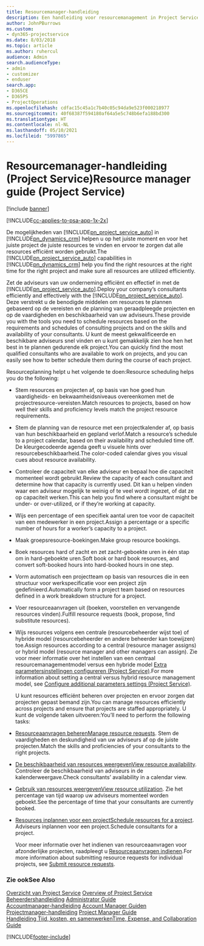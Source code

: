 ```yaml
---
title: Resourcemanager-handleiding
description: Een handleiding voor resourcemanagement in Project Service
author: JohnPBurrows
ms.custom:
- dyn365-projectservice
ms.date: 8/03/2018
ms.topic: article
ms.author: ruhercul
audience: Admin
search.audienceType:
- admin
- customizer
- enduser
search.app:
- D365CE
- D365PS
- ProjectOperations
ms.openlocfilehash: cdfac15c45a1c7b40c05c94da9e523f000218977
ms.sourcegitcommit: 40f68387f594180af64a5e5c748b6efa188bd300
ms.translationtype: HT
ms.contentlocale: nl-NL
ms.lasthandoff: 05/10/2021
ms.locfileid: "5997865"
---
```

# <a name="resource-manager-guide-project-service"></a><span data-ttu-id="5f9c6-103">Resourcemanager-handleiding (Project Service)</span><span class="sxs-lookup"><span data-stu-id="5f9c6-103">Resource manager guide (Project Service)</span></span>

[!include [banner](../includes/psa-now-project-operations.md)]

[!INCLUDE[cc-applies-to-psa-app-1x-2x](../includes/cc-applies-to-psa-app-1x-2x.md)]

<span data-ttu-id="5f9c6-104">De mogelijkheden van [!INCLUDE[pn_project_service_auto](../includes/pn-project-service-auto.md)] in [!INCLUDE[pn_dynamics_crm](../includes/pn-dynamics-crm.md)] helpen u op het juiste moment en voor het juiste project de juiste resources te vinden en ervoor te zorgen dat alle resources efficiënt worden gebruikt.</span><span class="sxs-lookup"><span data-stu-id="5f9c6-104">The [!INCLUDE[pn_project_service_auto](../includes/pn-project-service-auto.md)] capabilities in [!INCLUDE[pn_dynamics_crm](../includes/pn-dynamics-crm.md)] help you find the right resources at the right time for the right project and make sure all resources are utilized efficiently.</span></span>  
  
 <span data-ttu-id="5f9c6-105">Zet de adviseurs van uw onderneming efficiënt en effectief in met de [!INCLUDE[pn_project_service_auto](../includes/pn-project-service-auto.md)].</span><span class="sxs-lookup"><span data-stu-id="5f9c6-105">Deploy your company’s consultants efficiently and effectively with the [!INCLUDE[pn_project_service_auto](../includes/pn-project-service-auto.md)].</span></span> <span data-ttu-id="5f9c6-106">Deze verstrekt u de benodigde middelen om resources te plannen gebaseerd op de vereisten en de planning van geraadpleegde projecten en op de vaardigheden en beschikbaarheid van uw adviseurs.</span><span class="sxs-lookup"><span data-stu-id="5f9c6-106">These provide you with the tools you need to schedule resources based on the requirements and schedules of consulting projects and on the skills and availability of your consultants.</span></span> <span data-ttu-id="5f9c6-107">U kunt de meest gekwalificeerde en beschikbare adviseurs snel vinden en u kunt gemakkelijk zien hoe hen het best in te plannen gedurende elk project.</span><span class="sxs-lookup"><span data-stu-id="5f9c6-107">You can quickly find the most qualified consultants who are available to work on projects, and you can easily see how to better schedule them during the course of each project.</span></span>  
  
 <span data-ttu-id="5f9c6-108">Resourceplanning helpt u het volgende te doen:</span><span class="sxs-lookup"><span data-stu-id="5f9c6-108">Resource scheduling helps you do the following:</span></span>  
  
- <span data-ttu-id="5f9c6-109">Stem resources en projecten af, op basis van hoe goed hun vaardigheids- en bekwaamheidsniveaus overeenkomen met de projectresource-vereisten.</span><span class="sxs-lookup"><span data-stu-id="5f9c6-109">Match resources to projects, based on how well their skills and proficiency levels match the project resource requirements.</span></span>  
  
- <span data-ttu-id="5f9c6-110">Stem de planning van de resource met een projectkalender af, op basis van hun beschikbaarheid en gepland verlof.</span><span class="sxs-lookup"><span data-stu-id="5f9c6-110">Match a resource’s schedule to a project calendar, based on their availability and scheduled time off.</span></span> <span data-ttu-id="5f9c6-111">De kleurgecodeerde agenda geeft u visuele hints over resourcebeschikbaarheid.</span><span class="sxs-lookup"><span data-stu-id="5f9c6-111">The color-coded calendar gives you visual cues about resource availability.</span></span>  
  
- <span data-ttu-id="5f9c6-112">Controleer de capaciteit van elke adviseur en bepaal hoe die capaciteit momenteel wordt gebruikt.</span><span class="sxs-lookup"><span data-stu-id="5f9c6-112">Review the capacity of each consultant and determine how that capacity is currently used.</span></span> <span data-ttu-id="5f9c6-113">Dit kan u helpen vinden waar een adviseur mogelijk te weinig of te veel wordt ingezet, of dat ze op capaciteit werken.</span><span class="sxs-lookup"><span data-stu-id="5f9c6-113">This can help you find where a consultant might be under- or over-utilized, or if they’re working at capacity.</span></span>  
  
- <span data-ttu-id="5f9c6-114">Wijs een percentage of een specifiek aantal uren toe voor de capaciteit van een medewerker in een project.</span><span class="sxs-lookup"><span data-stu-id="5f9c6-114">Assign a percentage or a specific number of hours for a worker’s capacity to a project.</span></span>  
  
- <span data-ttu-id="5f9c6-115">Maak groepsresource-boekingen.</span><span class="sxs-lookup"><span data-stu-id="5f9c6-115">Make group resource bookings.</span></span>  
  
- <span data-ttu-id="5f9c6-116">Boek resources hard of zacht en zet zacht-geboekte uren in één stap om in hard-geboekte uren.</span><span class="sxs-lookup"><span data-stu-id="5f9c6-116">Soft book or hard book resources, and convert soft-booked hours into hard-booked hours in one step.</span></span>  
  
- <span data-ttu-id="5f9c6-117">Vorm automatisch een projectteam op basis van resources die in een structuur voor werkspecificatie voor een project zijn gedefinieerd.</span><span class="sxs-lookup"><span data-stu-id="5f9c6-117">Automatically form a project team based on resources defined in a work breakdown structure for a project.</span></span>  
  
- <span data-ttu-id="5f9c6-118">Voer resourceaanvragen uit (boeken, voorstellen en vervangende resources vinden).</span><span class="sxs-lookup"><span data-stu-id="5f9c6-118">Fulfill resource requests (book, propose, find substitute resources).</span></span>  
  
- <span data-ttu-id="5f9c6-119">Wijs resources volgens een centrale (resourcebeheerder wijst toe) of hybride model (resourcebeheerder en andere beheerder kan toewijzen) toe.</span><span class="sxs-lookup"><span data-stu-id="5f9c6-119">Assign resources according to a central (resource manager assigns) or hybrid model (resource manager and other managers can assign).</span></span> <span data-ttu-id="5f9c6-120">Zie voor meer informatie over het instellen van een centraal resourcemanagementmodel versus een hybride model [Extra parametersinstellingen configureren (Project Service)](../psa/configure-additional-parameters-settings.md).</span><span class="sxs-lookup"><span data-stu-id="5f9c6-120">For more information about setting a central versus hybrid resource management model, see [Configure additional parameters settings (Project Service)](../psa/configure-additional-parameters-settings.md).</span></span>  
  
  <span data-ttu-id="5f9c6-121">U kunt resources efficiënt beheren over projecten en ervoor zorgen dat projecten gepast bemand zijn.</span><span class="sxs-lookup"><span data-stu-id="5f9c6-121">You can manage resources efficiently across projects and ensure that projects are staffed appropriately.</span></span> <span data-ttu-id="5f9c6-122">U kunt de volgende taken uitvoeren:</span><span class="sxs-lookup"><span data-stu-id="5f9c6-122">You’ll need to perform the following tasks:</span></span>  
  
- <span data-ttu-id="5f9c6-123">[Resourceaanvragen beheren](../psa/manage-resource-requests.md)</span><span class="sxs-lookup"><span data-stu-id="5f9c6-123">[Manage resource requests](../psa/manage-resource-requests.md).</span></span> <span data-ttu-id="5f9c6-124">Stem de vaardigheden en deskundigheid van uw adviseurs af op de juiste projecten.</span><span class="sxs-lookup"><span data-stu-id="5f9c6-124">Match the skills and proficiencies of your consultants to the right projects.</span></span>  
  
- <span data-ttu-id="5f9c6-125">[De beschikbaarheid van resources weergeven](../psa/view-resource-availability.md)</span><span class="sxs-lookup"><span data-stu-id="5f9c6-125">[View resource availability](../psa/view-resource-availability.md).</span></span> <span data-ttu-id="5f9c6-126">Controleer de beschikbaarheid van adviseurs in de kalenderweergave.</span><span class="sxs-lookup"><span data-stu-id="5f9c6-126">Check consultants’ availability in a calendar view.</span></span>  
  
- <span data-ttu-id="5f9c6-127">[Gebruik van resources weergeven](../psa/view-resource-utilization.md)</span><span class="sxs-lookup"><span data-stu-id="5f9c6-127">[View resource utilization](../psa/view-resource-utilization.md).</span></span> <span data-ttu-id="5f9c6-128">Zie het percentage van tijd waarop uw adviseurs momenteel worden geboekt.</span><span class="sxs-lookup"><span data-stu-id="5f9c6-128">See the percentage of time that your consultants are currently booked.</span></span>  
  
- <span data-ttu-id="5f9c6-129">[Resources inplannen voor een project](../psa/schedule-resources-project.md)</span><span class="sxs-lookup"><span data-stu-id="5f9c6-129">[Schedule resources for a project](../psa/schedule-resources-project.md).</span></span> <span data-ttu-id="5f9c6-130">Adviseurs inplannen voor een project.</span><span class="sxs-lookup"><span data-stu-id="5f9c6-130">Schedule consultants for a project.</span></span>  
  
  <span data-ttu-id="5f9c6-131">Voor meer informatie over het indienen van resourceaanvragen voor afzonderlijke projecten, raadpleegt u [Resourceaanvragen indienen](../psa/submit-resource-requests.md).</span><span class="sxs-lookup"><span data-stu-id="5f9c6-131">For more information about submitting resource requests for individual projects, see [Submit resource requests](../psa/submit-resource-requests.md).</span></span>  
  
### <a name="see-also"></a><span data-ttu-id="5f9c6-132">Zie ook</span><span class="sxs-lookup"><span data-stu-id="5f9c6-132">See Also</span></span>  
 <span data-ttu-id="5f9c6-133">[Overzicht van Project Service](../psa/overview.md) </span><span class="sxs-lookup"><span data-stu-id="5f9c6-133">[Overview of Project Service](../psa/overview.md) </span></span>  
 <span data-ttu-id="5f9c6-134">[Beheerdershandleiding](../psa/admin-guide.md) </span><span class="sxs-lookup"><span data-stu-id="5f9c6-134">[Administrator Guide](../psa/admin-guide.md) </span></span>  
 <span data-ttu-id="5f9c6-135">[Accountmanager-handleiding](../psa/account-manager-guide.md) </span><span class="sxs-lookup"><span data-stu-id="5f9c6-135">[Account Manager Guiden](../psa/account-manager-guide.md) </span></span>  
 <span data-ttu-id="5f9c6-136">[Projectmanager-handleiding](../psa/project-manager-guide.md) </span><span class="sxs-lookup"><span data-stu-id="5f9c6-136">[Project Manager Guide](../psa/project-manager-guide.md) </span></span>  
 [<span data-ttu-id="5f9c6-137">Handleiding Tijd, kosten, en samenwerken</span><span class="sxs-lookup"><span data-stu-id="5f9c6-137">Time, Expense, and Collaboration Guide</span></span>](../psa/time-expense-collaboration-guide.md)


[!INCLUDE[footer-include](../includes/footer-banner.md)]